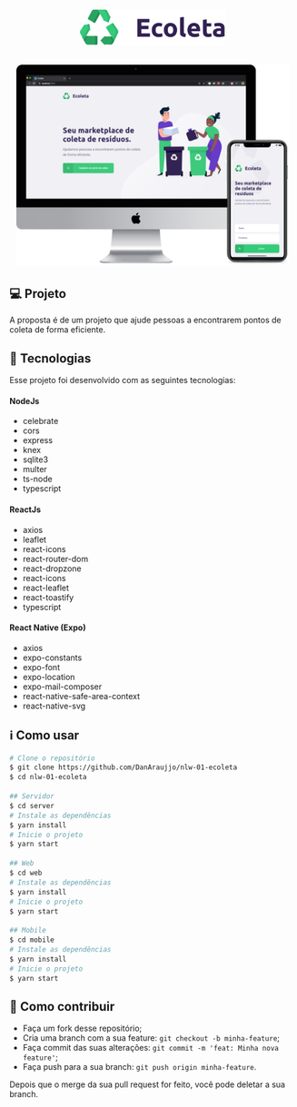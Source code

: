 <h1 align="center">
    <img alt="" title="" src=".github/logo.svg" width="256px" />
    <p>
     <img alt="" title="" src=".github/layout.png"  width="480px"/>
    </p>
</h1>

## 💻 Projeto

A proposta é de um projeto que ajude pessoas a encontrarem pontos de coleta de forma eficiente.

## :rocket: Tecnologias

Esse projeto foi desenvolvido com as seguintes tecnologias:

#### NodeJs

- celebrate
- cors
- express
- knex
- sqlite3
- multer
- ts-node
- typescript

#### ReactJs

- axios
- leaflet
- react-icons
- react-router-dom
- react-dropzone
- react-icons
- react-leaflet
- react-toastify
- typescript

#### React Native (Expo)

- axios
- expo-constants
- expo-font
- expo-location
- expo-mail-composer
- react-native-safe-area-context
- react-native-svg

## :information_source: Como usar

```bash
# Clone o repositório
$ git clone https://github.com/DanAraujjo/nlw-01-ecoleta
$ cd nlw-01-ecoleta

## Servidor
$ cd server
# Instale as dependências
$ yarn install
# Inicie o projeto
$ yarn start

## Web
$ cd web
# Instale as dependências
$ yarn install
# Inicie o projeto
$ yarn start

## Mobile
$ cd mobile
# Instale as dependências
$ yarn install
# Inicie o projeto
$ yarn start
```

## 🤔 Como contribuir

- Faça um fork desse repositório;
- Cria uma branch com a sua feature: `git checkout -b minha-feature`;
- Faça commit das suas alterações: `git commit -m 'feat: Minha nova feature'`;
- Faça push para a sua branch: `git push origin minha-feature`.

Depois que o merge da sua pull request for feito, você pode deletar a sua branch.
